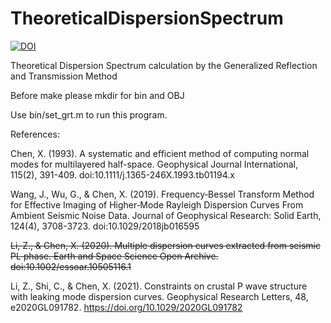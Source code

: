 # TheoreticalDispersionSpectrum
[![DOI](https://zenodo.org/badge/343056352.svg)](https://zenodo.org/badge/latestdoi/343056352)

Theoretical Dispersion Spectrum calculation by the Generalized Reflection and Transmission Method

Before make please mkdir for bin and OBJ

Use bin/set_grt.m to run this program.

References:

Chen, X. (1993). A systematic and efficient method of computing normal modes for multilayered half-space. Geophysical Journal International, 115(2), 391-409. doi:10.1111/j.1365-246X.1993.tb01194.x

Wang, J., Wu, G., & Chen, X. (2019). Frequency‐Bessel Transform Method for Effective Imaging of Higher‐Mode Rayleigh Dispersion Curves From Ambient Seismic Noise Data. Journal of Geophysical Research: Solid Earth, 124(4), 3708-3723. doi:10.1029/2018jb016595

~~Li, Z., & Chen, X. (2020). Multiple dispersion curves extracted from seismic PL phase. Earth and Space Science Open Archive. doi:10.1002/essoar.10505116.1~~

Li, Z., Shi, C., & Chen, X. (2021). Constraints on crustal P wave structure with leaking mode dispersion curves. Geophysical Research Letters, 48, e2020GL091782. https://doi.org/10.1029/2020GL091782
